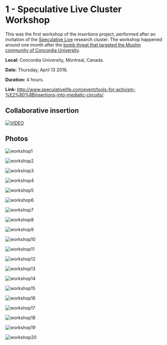 # 1 - Speculative Live Cluster Workshop

This was the first workshop of the _insertions_ project, performed after an invitation of the [Speculative Live](http://www.speculativelife.com) research cluster. The workshop happened around one month after the [bomb threat that targeted the Muslim community of Concordia University](http://www.cbc.ca/news/canada/montreal/montreal-concordia-university-bomb-threats-1.4006151).

**Local:** Concordia University, Montreal, Canada.

**Date:** Thursday, April 13 2016.

**Duration:** 4 hours.

**Link:** http://www.speculativelife.com/event/tools-for-activism-%E2%80%8Binsertions-into-mediatic-circuits/

## Collaborative insertion
[![VIDEO](insertion-concordia.png)](https://www.youtube.com/watch?v=UjOWl1vSuEc "VIDEO")

## Photos
![workshop1](images/IMG_1292.JPG)

![workshop2](images/IMG_1294.JPG)

![workshop3](images/IMG_1296.JPG)

![workshop4](images/IMG_1300.JPG)

![workshop5](images/IMG_1302.JPG)

![workshop6](images/IMG_1303.JPG)

![workshop7](images/IMG_1305.JPG)

![workshop8](images/IMG_1306.JPG)

![workshop9](images/IMG_1309.JPG)

![workshop10](images/IMG_1311.JPG)

![workshop11](images/IMG_1312.JPG)

![workshop12](images/IMG_1314.JPG)

![workshop13](images/IMG_1316.JPG)

![workshop14](images/IMG_1317.JPG)

![workshop15](images/IMG_1321.JPG)

![workshop16](images/IMG_1323.JPG)

![workshop17](images/IMG_1325.JPG)

![workshop18](images/IMG_1328.JPG)

![workshop19](images/IMG_1329.JPG)

![workshop20](images/IMG_1330.JPG)
